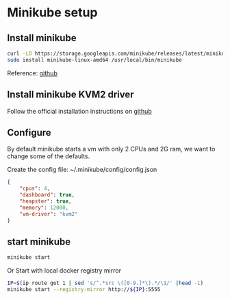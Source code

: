 # Minikube setup

## Install minikube
```bash
curl -LO https://storage.googleapis.com/minikube/releases/latest/minikube-linux-amd64
sudo install minikube-linux-amd64 /usr/local/bin/minikube
```

Reference: [github](https://github.com/kubernetes/minikube)

## Install minikube KVM2 driver
Follow the official installation instructions on [github](https://github.com/kubernetes/minikube/blob/master/docs/drivers.md#kvm2-driver)


## Configure

By default minikube starts a vm with only 2 CPUs and 2G ram, we want to change some of the defaults.

Create the config file: ~/.minikube/config/config.json
```json
{
    "cpus": 4,
    "dashboard": true,
    "heapster": true,
    "memory": 12000,
    "vm-driver": "kvm2"
}
```

## start minikube

```bash
minikube start
```

Or Start with local docker registry mirror

```bash
IP=$(ip route get 1 | sed 's/^.*src \([0-9.]*\).*/\1/' |head -1)
minikube start --registry-mirror http://${IP}:5555
```


